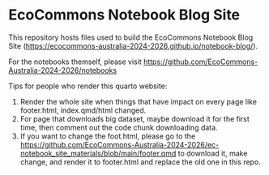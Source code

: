 # EcoCommons Notebook Blog Site

This repository hosts files used to build the EcoCommons Notebook Blog Site (https://ecocommons-australia-2024-2026.github.io/notebook-blog/).

For the notebooks themself, please visit https://github.com/EcoCommons-Australia-2024-2026/notebooks

Tips for people who render this quarto website:

1. Render the whole site when things that have impact on every page like footer.html, index.qmd/html changed.
2. For page that downloads big dataset, maybe download it for the first time, then comment out the code chunk downloading data.
3. If you want to change the foot.html, please go to the https://github.com/EcoCommons-Australia-2024-2026/ec-notebook_site_materials/blob/main/footer.qmd to download it, make change, and render it to footer.html and replace the old one in this repo.
